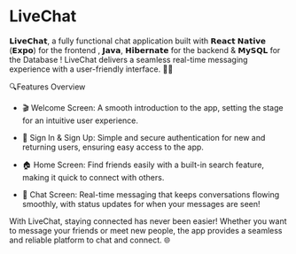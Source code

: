 # LiveChat

𝗟𝗶𝘃𝗲𝗖𝗵𝗮𝘁, a fully functional chat application built with 𝗥𝗲𝗮𝗰𝘁 𝗡𝗮𝘁𝗶𝘃𝗲 (𝗘𝘅𝗽𝗼) for the frontend , 𝗝𝗮𝘃𝗮, 𝗛𝗶𝗯𝗲𝗿𝗻𝗮𝘁𝗲 for the backend & 𝗠𝘆𝗦𝗤𝗟 for the Database ! LiveChat delivers a seamless real-time messaging experience with a user-friendly interface. 💬✨

🔍Features Overview 

- 🎬 Welcome Screen: A smooth introduction to the app, setting the stage for an intuitive user experience.

- 🔐 Sign In & Sign Up: Simple and secure authentication for new and returning users, ensuring easy access to the app.

- 🏠 Home Screen: Find friends easily with a built-in search feature, making it quick to connect with others.

- 💬 Chat Screen: Real-time messaging that keeps conversations flowing smoothly, with status updates for when your messages are seen!

With LiveChat, staying connected has never been easier! Whether you want to message your friends or meet new people, the app provides a seamless and reliable platform to chat and connect. 🌐
